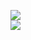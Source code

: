 [![](https://img.shields.io/badge/Made%20With-Github%20Spray-lightgrey.svg?style=for-the-badge&logo=github)](https://github.com/Annihil/github-spray#26820)  
[![](https://i.imgur.com/2DrTn0Z.gif)](https://github.com/Annihil/github-spray)